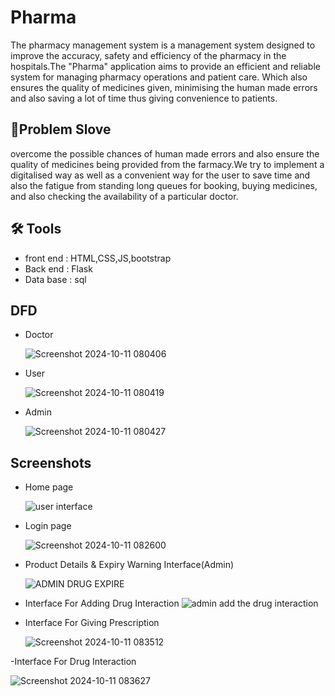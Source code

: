 # Pharma

The pharmacy management system is a management system designed to improve the accuracy, safety and efficiency of the pharmacy in the hospitals.The "Pharma" application aims to provide an efficient and reliable system for managing pharmacy operations and patient care. Which also ensures the quality of medicines given, minimising the human made errors and also saving a lot of time thus giving convenience to patients.


## 🧠Problem Slove
overcome the possible chances of human made errors and also ensure the quality of medicines being provided from the farmacy.We try to implement a digitalised way as well as a convenient way for the user to save time and also the fatigue from standing long queues for booking, buying medicines, and also checking the availability of a particular doctor.

## 🛠 Tools
- front end : HTML,CSS,JS,bootstrap
- Back end : Flask
- Data base : sql

## DFD
 - Doctor
   
   ![Screenshot 2024-10-11 080406](https://github.com/user-attachments/assets/b046609e-1cc1-4e0f-97e0-2807633578bd)
 - User
   
   ![Screenshot 2024-10-11 080419](https://github.com/user-attachments/assets/6eb5962b-eaa8-4de8-ba89-cfee663da056)
 - Admin
   
   ![Screenshot 2024-10-11 080427](https://github.com/user-attachments/assets/6cc9a91c-f2b7-4b08-bcb0-ff541b0ecb9c)




## Screenshots
- Home page
  
  ![user interface](https://github.com/user-attachments/assets/41679c86-95b2-41ac-8dbd-9b115f4af447)

- Login page
  
  ![Screenshot 2024-10-11 082600](https://github.com/user-attachments/assets/cd53f404-093c-4f83-a9d6-1f8864ccf895)

- Product Details & Expiry Warning Interface(Admin)
  
  ![ADMIN DRUG EXPIRE](https://github.com/user-attachments/assets/65cc8265-16d7-47ef-b65d-84ec42c5f52a)

- Interface For Adding Drug Interaction
  ![admin add the drug interaction](https://github.com/user-attachments/assets/18e94162-d017-4f72-a94e-0ab7d4216b54)

- Interface For Giving Prescription
  
  ![Screenshot 2024-10-11 083512](https://github.com/user-attachments/assets/b1d5d60b-43f4-4c42-9c11-732d67c60bbb)

-Interface For Drug Interaction

  ![Screenshot 2024-10-11 083627](https://github.com/user-attachments/assets/e5211e65-bdd6-4613-95ec-aec7eb853f6c)

  

  

  



